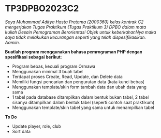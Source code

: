 # TP3DPBO2023C2

*Saya Muhammad Aditya Hasta Pratama (2000360) kelas kontrak C2 mengerjakan Tugas Praktikum (Tugas Praktikum 3) DPBO dalam mata kuliah Desain Pemograman 
Berorientasi Objek untuk keberkahanNya maka saya tidak melakukan kecurangan seperti yang telah dispesifikasikan. Aamiin.*

**Buatlah program menggunakan bahasa pemrograman PHP dengan spesifikasi sebagai berikut:**

- Program bebas, kecuali program Ormawa
- Menggunakan minimal 3 buah tabel
- Terdapat proses Create, Read, Update, dan Delete data
- Memiliki fungsi pencarian dan pengurutan data (kata kunci bebas)
- Menggunakan template/skin form tambah data dan ubah data yang sama
- 1 tabel pada database ditampilkan dalam bentuk bukan tabel, 2 tabel sisanya ditampilkan dalam bentuk tabel (seperti contoh saat praktikum)
- Menggunakan template/skin tabel yang sama untuk menampilkan tabel

**To Do**
- Update player, role, club
- Sort data
